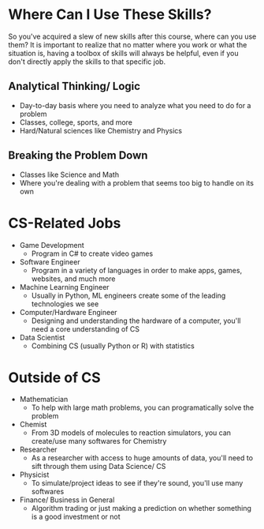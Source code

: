 # Where Can I Use These Skills?
So you've acquired a slew of new skills after this course, where can you use them? It is important to realize that no matter where you work or what the situation is, having a toolbox of skills will always be helpful, even if you don't directly apply the skills to that specific job. 

## Analytical Thinking/ Logic
- Day-to-day basis where you need to analyze what you need to do for a problem
- Classes, college, sports, and more
- Hard/Natural sciences like Chemistry and Physics

## Breaking the Problem Down
- Classes like Science and Math
- Where you're dealing with a problem that seems too big to handle on its own

# CS-Related Jobs
- Game Development
    - Program in C# to create video games
- Software Engineer
    - Program in a variety of languages in order to make apps, games, websites, and much more
- Machine Learning Engineer
    - Usually in Python, ML engineers create some of the leading technologies we see
- Computer/Hardware Engineer
    - Designing and understanding the hardware of a computer, you'll need a core understanding of CS
- Data Scientist 
    - Combining CS (usually Python or R) with statistics 

# Outside of CS
- Mathematician
    - To help with large math problems, you can programatically solve the problem
- Chemist
    - From 3D models of molecules to reaction simulators, you can create/use many softwares for Chemistry
- Researcher
    - As a researcher with access to huge amounts of data, you'll need to sift through them using Data Science/ CS
- Physicist
    - To simulate/project ideas to see if they're sound, you'll use many softwares
- Finance/ Business in General 
    - Algorithm trading or just making a prediction on whether something is a good investment or not
